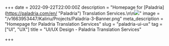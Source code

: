 +++
date = 2022-09-22T22:00:00Z
description = "Homepage for [Paladria](https://paladria.com/en/ \"Paladria\") Translation Services.\n\n![](https://res.cloudinary.com/ddtcgm4kc/image/upload/v1663951784/Kaliriu/Projects/Paladria-2-Homepage.png)"
image = "/v1663953447/Kaliriu/Projects/Paladria-3-Banner.png"
meta_description = "Homepage for Paladria Translation Services"
slug = "paladria-ui-ux"
tag = ["UI", "UX"]
title = "UI/UX Design - Paladria Translation Services"

+++
